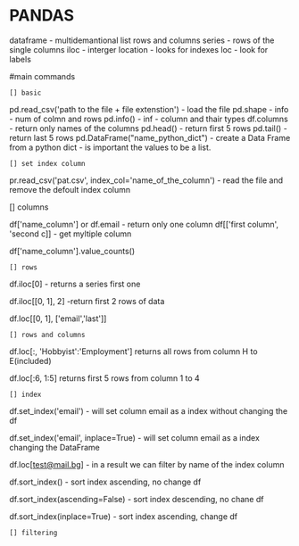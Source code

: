 # PANDAS 

dataframe - multidemantional list rows and columns
series - rows of the single columns
iloc - interger location - looks for indexes
loc - look for labels

#main commands

    [] basic

pd.read_csv('path to the file + file extenstion')
    - load the file
pd.shape
    - info - num of colmn and rows
pd.info()
    - inf - column and thair types
df.columns
    - return only names of the columns
pd.head()
    - return first 5 rows
pd.tail()
    -return last 5 rows
pd.DataFrame("name_python_dict")
    - create a Data Frame from a python dict - is important the values to be a list.

    [] set index column

pr.read_csv('pat.csv', index_col='name_of_the_column')
    - read the file and remove the defoult index column

   [] columns 

df['name_column'] or df.email
    - return only one column
df[['first column', 'second c]]
    - get myltiple column

df['name_column'].value_counts()

    [] rows 

df.iloc[0]
    - returns a series first one

df.iloc[[0, 1], 2]
    -return first 2 rows of data

df.loc[[0, 1], ['email','last']]

    [] rows and columns

df.loc[:, 'Hobbyist':'Employment']
    returns all rows from column H to E(included)

df.loc[:6, 1:5]
    returns first 5 rows from column 1 to 4

    [] index

df.set_index('email')
    - will set column email as a index without changing the df

df.set_index('email', inplace=True)
    - will set column email as a index changing the DataFrame

df.loc[test@mail.bg]
    - in a result we can filter by name of the index column

df.sort_index()
    - sort index ascending, no change df

df.sort_index(ascending=False)
    - sort index descending, no chane df

df.sort_index(inplace=True)
    - sort index ascending, change df

    [] filtering

